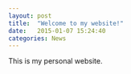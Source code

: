 ```yaml
---
layout: post
title:  "Welcome to my website!"
date:   2015-01-07 15:24:40
categories: News
---
```


This is my personal website.
